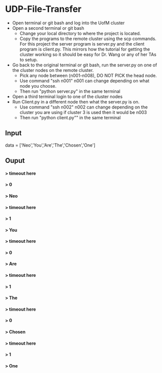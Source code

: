 # UDP-File-Transfer
* Open terminal or git bash and log into the UofM cluster
* Open a second terminal or git bash
  - Change your local directory to where the project is located.
  - Copy the programs to the remote cluster using the scp commands.
    For this project the server program is server.py and the client program
    is client.py.  This mirrors how the tutorial for getting the cluster working
    so it should be easy for Dr. Wang or any of her TAs to setup.
* Go back to the original terminal or git bash, run the server.py on one
  of the cluster nodes on the remote cluster.
  - Pick any node between (n001-n008), DO NOT PICK the head node.
  - Use command "ssh n001" n001 can change depending on what node you choose.
  - Then run "python server.py" in the same terminal
* Open a third terminal login to one of the cluster nodes
* Run Client.py in a different node then what the server.py is on.
  - Use command "ssh n002" n002 can change depending on the cluster you are using if cluster 3
    is used then it would be n003
  - Then run "python client.py"" in the same terminal

## Input
   data = ['Neo','You','Are','The','Chosen','One']

## Ouput
  #### > timeout here
  #### > 0
  #### > Neo
  #### > timeout here
  #### > 1
  #### > You
  #### > timeout here
  #### > 0
  #### > Are
  #### > timeout here
  #### > 1
  #### > The
  #### > timeout here
  #### > 0
  #### > Chosen
  #### > timeout here
  #### > 1
  #### > One
